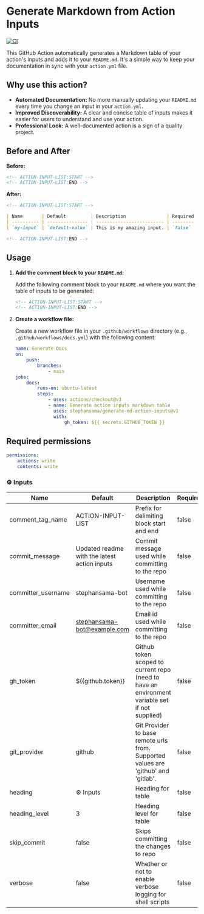 # Generate Markdown from Action Inputs

[![CI](https://github.com/stephansama/generate-md-action-inputs/actions/workflows/ci.yml/badge.svg)](https://github.com/stephansama/generate-md-action-inputs/actions/workflows/ci.yml)

This GitHub Action automatically generates a Markdown table of your action's inputs and adds it to your `README.md`. It's a simple way to keep your documentation in sync with your `action.yml` file.

## Why use this action?

- **Automated Documentation:** No more manually updating your `README.md` every time you change an input in your `action.yml`.
- **Improved Discoverability:** A clear and concise table of inputs makes it easier for users to understand and use your action.
- **Professional Look:** A well-documented action is a sign of a quality project.

## Before and After

**Before:**

```markdown
<!-- ACTION-INPUT-LIST:START -->
<!-- ACTION-INPUT-LIST:END -->
```

**After:**

```markdown
<!-- ACTION-INPUT-LIST:START -->

| Name       | Default         | Description               | Required |
| ---------- | --------------- | ------------------------- | -------- |
| `my-input` | `default-value` | This is my amazing input. | `false`  |

<!-- ACTION-INPUT-LIST:END -->
```

## Usage

1. **Add the comment block to your `README.md`:**

    Add the following comment block to your `README.md` where you want the table of inputs to be generated:

    ```markdown
    <!-- ACTION-INPUT-LIST:START -->
    <!-- ACTION-INPUT-LIST:END -->
    ```

2. **Create a workflow file:**

    Create a new workflow file in your `.github/workflows` directory (e.g., `.github/workflows/docs.yml`) with the following content:

    ```yaml
    name: Generate Docs
    on:
        push:
            branches:
                - main
    jobs:
        docs:
            runs-on: ubuntu-latest
            steps:
                - uses: actions/checkout@v3
                - name: Generate action inputs markdown table
                  uses: stephansama/generate-md-action-inputs@v1
                  with:
                      gh_token: ${{ secrets.GITHUB_TOKEN }}
    ```

## Required permissions

```yaml
permissions:
    actions: write
    contents: write
```

<!-- ACTION-INPUT-LIST:START -->

### ⚙️ Inputs
| Name               | Default                                      | Description                                                                                    | Required |
| ------------------ | -------------------------------------------- | ---------------------------------------------------------------------------------------------- | -------- |
| comment_tag_name   | ACTION-INPUT-LIST                            | Prefix for delimiting block start and end                                                      | false    |
| commit_message     | Updated readme with the latest action inputs | Commit message used while committing to the repo                                               | false    |
| committer_username | stephansama-bot                              | Username used while committing to the repo                                                     | false    |
| committer_email    | stephansama-bot@example.com                  | Email id used while committing to the repo                                                     | false    |
| gh_token           | ${{github.token}}                            | Github token scoped to current repo (need to have an environment variable set if not supplied) | false    |
| git_provider       | github                                       | Git Provider to base remote urls from. Supported values are 'github' and 'gitlab'.             | false    |
| heading            | ⚙️ Inputs                                    | Heading for table                                                                              | false    |
| heading_level      | 3                                            | Heading level for table                                                                        | false    |
| skip_commit        | false                                        | Skips committing the changes to repo                                                           | false    |
| verbose            | false                                        | Whether or not to enable verbose logging for shell scripts                                     | false    |

<!-- ACTION-INPUT-LIST:END -->
